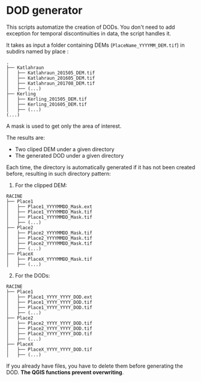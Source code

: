 # DOD generator

This scripts automatize the creation of DODs. You don't need to add exception
for temporal discontinuities in data, the script handles it.

It takes as input a folder containing DEMs (`PlaceName_YYYYMM_DEM.tif`) in
subdirs named by place :

```
.
├── Katlahraun
│   ├── Katlahraun_201505_DEM.tif
│   ├── Katlahraun_201605_DEM.tif
│   ├── Katlahraun_201708_DEM.tif
│   ├── (...)
├── Kerling
│   ├── Kerling_201505_DEM.tif
│   ├── Kerling_201605_DEM.tif
│   ├── (...)
(...)
```

A mask is used to get only the area of interest.

The results are:
- Two cliped DEM under a given directory
- The generated DOD under a given directory

Each time, the directory is automatically generated if it has not been created
before, resulting in such directory pattern:

1. For the clipped DEM:

```
RACINE
├── Place1
│   ├── Place1_YYYYMMDD_Mask.ext
│   ├── Place1_YYYYMMDD_Mask.tif
│   ├── Place1_YYYYMMDD_Mask.tif
│   ├── (...)
├── Place2
│   ├── Place2_YYYYMMDD_Mask.tif
│   ├── Place2_YYYYMMDD_Mask.tif
│   ├── Place2_YYYYMMDD_Mask.tif
│   ├── (...)
├── PlaceX
│   ├── PlaceX_YYYYMMDD_Mask.tif
│   ├── (...)
```

2. For the DODs:

```
RACINE
├── Place1
│   ├── Place1_YYYY_YYYY_DOD.ext
│   ├── Place1_YYYY_YYYY_DOD.tif
│   ├── Place1_YYYY_YYYY_DOD.tif
│   ├── (...)
├── Place2
│   ├── Place2_YYYY_YYYY_DOD.tif
│   ├── Place2_YYYY_YYYY_DOD.tif
│   ├── Place2_YYYY_YYYY_DOD.tif
│   ├── (...)
├── PlaceX
│   ├── PlaceX_YYYY_YYYY_DOD.tif
│   ├── (...)

```

If you already have files, you have to delete them before generating the DOD.
**The QGIS functions prevent overwriting**.

